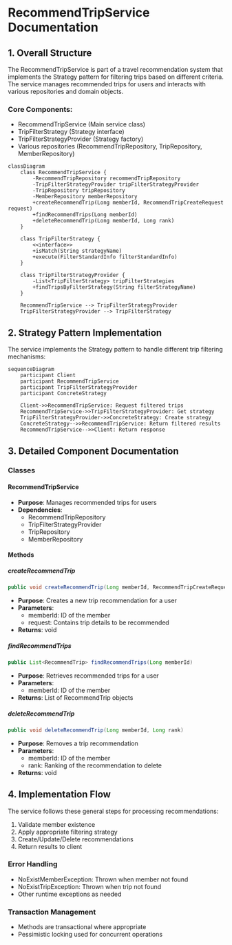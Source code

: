 # RecommendTripService Documentation

## 1. Overall Structure

The RecommendTripService is part of a travel recommendation system that implements the Strategy pattern for filtering trips based on different criteria. The service manages recommended trips for users and interacts with various repositories and domain objects.

### Core Components:
- RecommendTripService (Main service class)
- TripFilterStrategy (Strategy interface)
- TripFilterStrategyProvider (Strategy factory)
- Various repositories (RecommendTripRepository, TripRepository, MemberRepository)

```mermaid
classDiagram
    class RecommendTripService {
        -RecommendTripRepository recommendTripRepository
        -TripFilterStrategyProvider tripFilterStrategyProvider
        -TripRepository tripRepository
        -MemberRepository memberRepository
        +createRecommendTrip(Long memberId, RecommendTripCreateRequest request)
        +findRecommendTrips(Long memberId)
        +deleteRecommendTrip(Long memberId, Long rank)
    }

    class TripFilterStrategy {
        <<interface>>
        +isMatch(String strategyName)
        +execute(FilterStandardInfo filterStandardInfo)
    }

    class TripFilterStrategyProvider {
        -List<TripFilterStrategy> tripFilterStrategies
        +findTripsByFilterStrategy(String filterStrategyName)
    }

    RecommendTripService --> TripFilterStrategyProvider
    TripFilterStrategyProvider --> TripFilterStrategy
```

## 2. Strategy Pattern Implementation

The service implements the Strategy pattern to handle different trip filtering mechanisms:

```mermaid
sequenceDiagram
    participant Client
    participant RecommendTripService
    participant TripFilterStrategyProvider
    participant ConcreteStrategy
    
    Client->>RecommendTripService: Request filtered trips
    RecommendTripService->>TripFilterStrategyProvider: Get strategy
    TripFilterStrategyProvider->>ConcreteStrategy: Create strategy
    ConcreteStrategy-->>RecommendTripService: Return filtered results
    RecommendTripService-->>Client: Return response
```

## 3. Detailed Component Documentation

### Classes

#### RecommendTripService
- **Purpose**: Manages recommended trips for users
- **Dependencies**:
  - RecommendTripRepository
  - TripFilterStrategyProvider
  - TripRepository
  - MemberRepository

#### Methods

##### createRecommendTrip
```java
public void createRecommendTrip(Long memberId, RecommendTripCreateRequest request)
```
- **Purpose**: Creates a new trip recommendation for a user
- **Parameters**:
  - memberId: ID of the member
  - request: Contains trip details to be recommended
- **Returns**: void

##### findRecommendTrips
```java
public List<RecommendTrip> findRecommendTrips(Long memberId)
```
- **Purpose**: Retrieves recommended trips for a user
- **Parameters**:
  - memberId: ID of the member
- **Returns**: List of RecommendTrip objects

##### deleteRecommendTrip
```java
public void deleteRecommendTrip(Long memberId, Long rank)
```
- **Purpose**: Removes a trip recommendation
- **Parameters**:
  - memberId: ID of the member
  - rank: Ranking of the recommendation to delete
- **Returns**: void

## 4. Implementation Flow

The service follows these general steps for processing recommendations:

1. Validate member existence
2. Apply appropriate filtering strategy
3. Create/Update/Delete recommendations
4. Return results to client

### Error Handling
- NoExistMemberException: Thrown when member not found
- NoExistTripException: Thrown when trip not found
- Other runtime exceptions as needed

### Transaction Management
- Methods are transactional where appropriate
- Pessimistic locking used for concurrent operations
